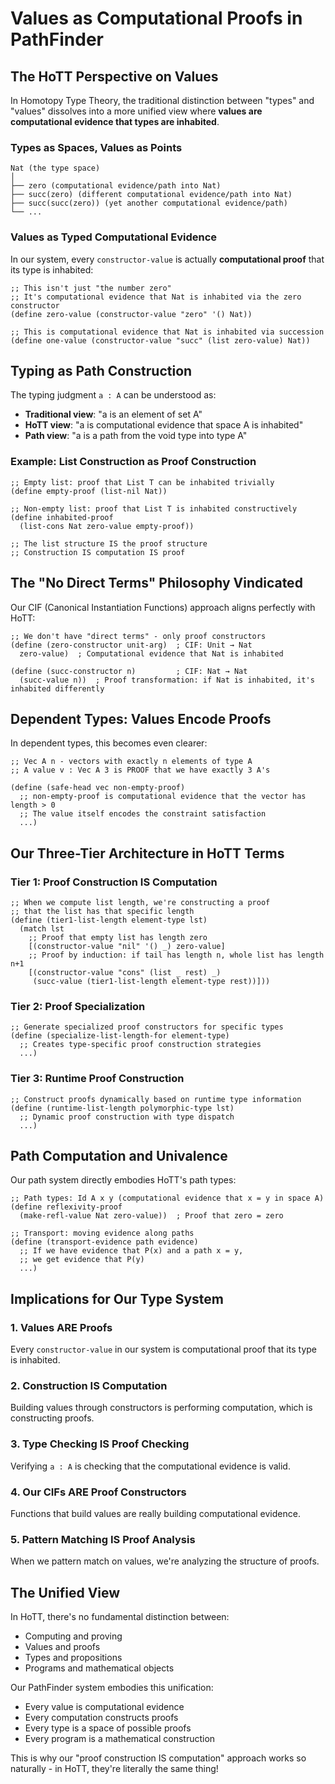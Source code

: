 # Values as Computational Proofs in PathFinder

## The HoTT Perspective on Values

In Homotopy Type Theory, the traditional distinction between "types" and "values" dissolves into a more unified view where **values are computational evidence that types are inhabited**.

### Types as Spaces, Values as Points

```
Nat (the type space)
│
├── zero (computational evidence/path into Nat)
├── succ(zero) (different computational evidence/path into Nat)  
├── succ(succ(zero)) (yet another computational evidence/path)
└── ...
```

### Values as Typed Computational Evidence

In our system, every `constructor-value` is actually **computational proof** that its type is inhabited:

```racket
;; This isn't just "the number zero"
;; It's computational evidence that Nat is inhabited via the zero constructor
(define zero-value (constructor-value "zero" '() Nat))

;; This is computational evidence that Nat is inhabited via succession
(define one-value (constructor-value "succ" (list zero-value) Nat))
```

## Typing as Path Construction

The typing judgment `a : A` can be understood as:
- **Traditional view**: "a is an element of set A"
- **HoTT view**: "a is computational evidence that space A is inhabited"
- **Path view**: "a is a path from the void type into type A"

### Example: List Construction as Proof Construction

```racket
;; Empty list: proof that List T can be inhabited trivially
(define empty-proof (list-nil Nat))

;; Non-empty list: proof that List T is inhabited constructively  
(define inhabited-proof 
  (list-cons Nat zero-value empty-proof))

;; The list structure IS the proof structure
;; Construction IS computation IS proof
```

## The "No Direct Terms" Philosophy Vindicated

Our CIF (Canonical Instantiation Functions) approach aligns perfectly with HoTT:

```racket
;; We don't have "direct terms" - only proof constructors
(define (zero-constructor unit-arg)  ; CIF: Unit → Nat
  zero-value)  ; Computational evidence that Nat is inhabited

(define (succ-constructor n)         ; CIF: Nat → Nat  
  (succ-value n))  ; Proof transformation: if Nat is inhabited, it's inhabited differently
```

## Dependent Types: Values Encode Proofs

In dependent types, this becomes even clearer:

```racket
;; Vec A n - vectors with exactly n elements of type A
;; A value v : Vec A 3 is PROOF that we have exactly 3 A's

(define (safe-head vec non-empty-proof)
  ;; non-empty-proof is computational evidence that the vector has length > 0
  ;; The value itself encodes the constraint satisfaction
  ...)
```

## Our Three-Tier Architecture in HoTT Terms

### Tier 1: Proof Construction IS Computation
```racket
;; When we compute list length, we're constructing a proof 
;; that the list has that specific length
(define (tier1-list-length element-type lst)
  (match lst
    ;; Proof that empty list has length zero
    [(constructor-value "nil" '() _) zero-value]  
    ;; Proof by induction: if tail has length n, whole list has length n+1
    [(constructor-value "cons" (list _ rest) _)
     (succ-value (tier1-list-length element-type rest))]))
```

### Tier 2: Proof Specialization
```racket
;; Generate specialized proof constructors for specific types
(define (specialize-list-length-for element-type)
  ;; Creates type-specific proof construction strategies
  ...)
```

### Tier 3: Runtime Proof Construction
```racket
;; Construct proofs dynamically based on runtime type information
(define (runtime-list-length polymorphic-type lst)
  ;; Dynamic proof construction with type dispatch
  ...)
```

## Path Computation and Univalence

Our path system directly embodies HoTT's path types:

```racket
;; Path types: Id A x y (computational evidence that x = y in space A)
(define reflexivity-proof 
  (make-refl-value Nat zero-value))  ; Proof that zero = zero

;; Transport: moving evidence along paths  
(define (transport-evidence path evidence)
  ;; If we have evidence that P(x) and a path x = y,
  ;; we get evidence that P(y)
  ...)
```

## Implications for Our Type System

### 1. Values ARE Proofs
Every `constructor-value` in our system is computational proof that its type is inhabited.

### 2. Construction IS Computation
Building values through constructors is performing computation, which is constructing proofs.

### 3. Type Checking IS Proof Checking  
Verifying `a : A` is checking that the computational evidence is valid.

### 4. Our CIFs ARE Proof Constructors
Functions that build values are really building computational evidence.

### 5. Pattern Matching IS Proof Analysis
When we pattern match on values, we're analyzing the structure of proofs.

## The Unified View

In HoTT, there's no fundamental distinction between:
- Computing and proving
- Values and proofs  
- Types and propositions
- Programs and mathematical objects

Our PathFinder system embodies this unification:
- Every value is computational evidence
- Every computation constructs proofs
- Every type is a space of possible proofs
- Every program is a mathematical construction

This is why our "proof construction IS computation" approach works so naturally - in HoTT, they're literally the same thing!